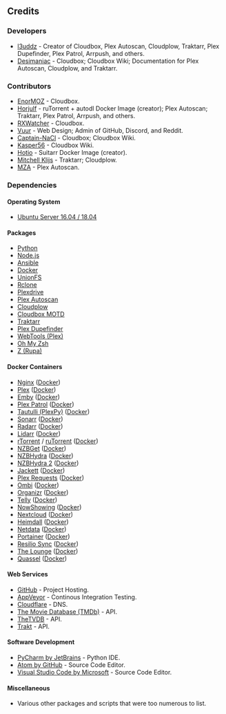 ## Credits

### Developers

* [l3uddz](https://github.com/l3uddz) - Creator of Cloudbox, Plex Autoscan, Cloudplow, Traktarr, Plex Dupefinder, Plex Patrol, Arrpush, and others.
* [Desimaniac](https://github.com/Desimaniac) - Cloudbox; Cloudbox Wiki; Documentation for Plex Autoscan, Cloudplow, and Traktarr.

### Contributors

* [EnorMOZ](https://github.com/EnorMOZ) - Cloudbox.
* [Horjulf](https://github.com/horjulf) - ruTorrent + autodl Docker Image (creator); Plex Autoscan; Traktarr, Plex Patrol, Arrpush, and others.
* [RXWatcher](https://github.com/RXWatcher1) - Cloudbox.
* [Vuur](https://github.com/vuur) -  Web Design; Admin of GitHub, Discord, and Reddit.
* [Captain-NaCl](https://github.com/Captain-NaCl) - Cloudbox; Cloudbox Wiki.
* [Kasper56](https://github.com/After-Shock) - Cloudbox Wiki.
* [Hotio](https://gitlab.com/hotio) - Suitarr Docker Image (creator).
* [Mitchell Klijs](https://github.com/mitchellklijs) - Traktarr; Cloudplow.
* [MZA](https://github.com/mza921) - Plex Autoscan.


### Dependencies

#### Operating System

* [Ubuntu Server 16.04 / 18.04](https://www.ubuntu.com/download/server)

#### Packages

* [Python](https://www.python.org/)
* [Node.js](https://nodejs.org/en/)
* [Ansible](https://www.ansible.com/)
* [Docker](https://www.docker.com/community-edition)
* [UnionFS](http://manpages.ubuntu.com/manpages/trusty/man8/unionfs-fuse.8.html)
* [Rclone](https://rclone.org)
* [Plexdrive](https://github.com/dweidenfeld/plexdrive)
* [Plex Autoscan](https://github.com/l3uddz/plex_autoscan)
* [Cloudplow](https://github.com/l3uddz/cloudplow)
* [Cloudbox MOTD](https://github.com/Cloudbox/cloudbox_motd)
* [Traktarr](https://github.com/l3uddz/traktarr)
* [Plex Dupefinder](https://github.com/l3uddz/plex_dupefinder)
* [WebTools (Plex)](https://github.com/ukdtom/WebTools.bundle)
* [Oh My Zsh](https://github.com/robbyrussell/oh-my-zsh)
* [Z (Rupa)](https://github.com/rupa/z)

#### Docker Containers

* [Nginx](https://github.com/jwilder/nginx-proxy) ([Docker](https://hub.docker.com/r/jwilder/nginx-proxy/))
* [Plex](https://www.plex.tv) ([Docker](https://github.com/plexinc/pms-docker))
* [Emby](https://emby.media/) ([Docker](https://hub.docker.com/r/emby/embyserver/))
* [Plex Patrol](https://github.com/l3uddz/plex_patrol) ([Docker](https://hub.docker.com/r/emby/embyserver/))
* [Tautulli (PlexPy)](http://tautulli.com/) ([Docker](https://github.com/Tautulli/Tautulli-Docker))
* [Sonarr](https://sonarr.tv) ([Docker](https://gitlab.com/hotio/suitarr))
* [Radarr](https://radarr.video) ([Docker](https://gitlab.com/hotio/suitarr))
* [Lidarr](https://lidarr.audio) ([Docker](https://gitlab.com/hotio/suitarr))
* [rTorrent](https://github.com/rakshasa/rtorrent/wiki) / [ruTorrent](https://github.com/Novik/ruTorrent)  ([Docker](https://github.com/horjulf/docker-rutorrent-autodl))
* [NZBGet](https://nzbget.net) ([Docker](https://gitlab.com/hotio/suitarr))
* [NZBHydra](https://github.com/theotherp/nzbhydra) ([Docker](https://github.com/linuxserver/docker-hydra))
* [NZBHydra 2](https://github.com/theotherp/nzbhydra2) ([Docker](https://gitlab.com/hotio/suitarr))
* [Jackett](https://github.com/Jackett/Jackett) ([Docker](https://gitlab.com/hotio/suitarr))
* [Plex Requests](https://github.com/lokenx/plexrequests-meteor) ([Docker](https://github.com/linuxserver/docker-plexrequests))
* [Ombi](https://ombi.io) ([Docker](https://github.com/linuxserver/docker-ombi))
* [Organizr](https://github.com/causefx/Organizr) ([Docker](https://github.com/linuxserver/docker-organizr))
* [Telly](https://github.com/tombowditch/telly) ([Docker](https://hub.docker.com/r/tombowditch/telly/))
* [NowShowing](https://github.com/ninthwalker/NowShowing) ([Docker](https://hub.docker.com/r/ninthwalker/nowshowing/))
* [Nextcloud](https://nextcloud.com) ([Docker](https://hub.docker.com/r/linuxserver/nextcloud/))
* [Heimdall](https://github.com/linuxserver/Heimdall) ([Docker](https://hub.docker.com/r/linuxserver/heimdall/))
* [Netdata](https://my-netdata.io) ([Docker](https://github.com/titpetric/netdata))
* [Portainer](https://portainer.io) ([Docker](https://hub.docker.com/r/portainer/portainer/))
* [Resilio Sync](https://www.resilio.com) ([Docker](https://hub.docker.com/r/resilio/sync/))
* [The Lounge](https://thelounge.chat) ([Docker](https://hub.docker.com/r/linuxserver/thelounge/))
* [Quassel](https://quassel-irc.org) ([Docker](https://github.com/linuxserver/docker-quassel-core))

#### Web Services

* [GitHub](https://github.com) - Project Hosting.
* [AppVeyor](https://www.appveyor.com/) - Continous Integration Testing.
* [Cloudflare](https://www.cloudflare.com) - DNS.
* [The Movie Database (TMDb)](https://www.themoviedb.org) - API.
* [TheTVDB](https://www.thetvdb.com) - API.
* [Trakt](https://trakt.tv) - API.

#### Software Development
* [PyCharm by JetBrains](https://www.jetbrains.com/pycharm/) - Python IDE.
* [Atom by GitHub](https://atom.io) - Source Code Editor.
* [Visual Studio Code by Microsoft](https://code.visualstudio.com/) - Source Code Editor.

#### Miscellaneous

* Various other packages and scripts that were too numerous to list.
